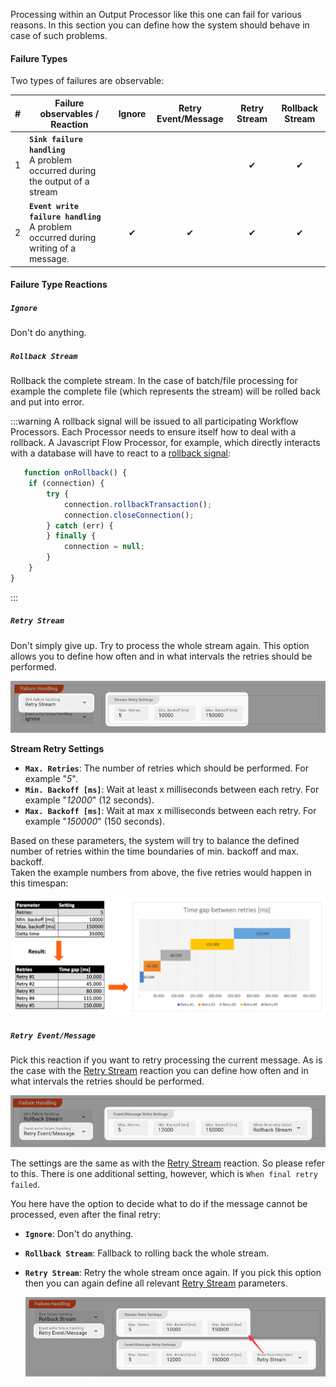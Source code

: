 Processing within an Output Processor like this one can fail for various reasons.
In this section you can define how the system should behave in case of such problems.

#### Failure Types

Two types of failures are observable:

| # | Failure observables / Reaction                                                         | Ignore | Retry Event/Message | Retry Stream | Rollback Stream | 
|:--|----------------------------------------------------------------------------------------|:------:|:-------------------:|:------------:|:---------------:|
| 1 | **`Sink failure handling`**<br/>A problem occurred during the output of a stream       |        |                     |      ✔       |        ✔        |
| 2 | **`Event write failure handling`**<br/>A problem occurred during writing of a message. |   ✔    |          ✔          |      ✔       |        ✔        |


#### Failure Type Reactions

##### `Ignore`

Don't do anything.

##### `Rollback Stream`

Rollback the complete stream. In the case of batch/file processing for example the complete file (which represents the stream) will be rolled back and put into error.

:::warning
A rollback signal will be issued to all participating Workflow Processors.
Each Processor needs to ensure itself how to deal with a rollback.
A Javascript Flow Processor, for example, which directly interacts with a database will have to react to a [rollback signal](../../language-reference/javascript/API/classes/JavaScriptProcessor#onrollback):

```js title="Rollback example in Javascript"
   function onRollback() {
    if (connection) {
        try {
            connection.rollbackTransaction();
            connection.closeConnection();
        } catch (err) {
        } finally {
            connection = null;
        }
    }
}
```

:::

##### `Retry Stream`

Don't simply give up. Try to process the whole stream again.
This option allows you to define how often and in what intervals the retries should be performed.

![](._failure-handling-output_images/f979442a.png "Failure Handling Retry Stream")

**Stream Retry Settings**

* **`Max. Retries`**: The number of retries which should be performed. For example "_5_".
* **`Min. Backoff [ms]`**: Wait at least x milliseconds between each retry. For example "_12000_" (12 seconds).
* **`Max. Backoff [ms]`**: Wait at max x milliseconds between each retry. For example "_150000_" (150 seconds).

Based on these parameters, the system will try to balance the defined number of retries within the time boundaries of min. backoff and max. backoff.  
Taken the example numbers from above, the five retries would happen in this timespan:

![](._failure-handling-output_images/02003323.png "Failure Retry Stream Handling")

##### `Retry Event/Message`

Pick this reaction if you want to retry processing the current message.
As is the case with the [Retry Stream](#retry-stream) reaction you can define how often and in what intervals the retries should be performed.

![](._failure-handling-output_images/80f81ca6.png "Failure Retry Event/Message Handling")

The settings are the same as with the [Retry Stream](#retry-stream) reaction. So please refer to this.
There is one additional setting, however, which is `When final retry failed`.

You here have the option to decide what to do if the message cannot be processed, even after the final retry:

* **`Ignore`**: Don't do anything.
* **`Rollback Stream`**: Fallback to rolling back the whole stream.
* **`Retry Stream`**: Retry the whole stream once again.
  If you pick this option then you can again define all relevant [Retry Stream](#retry-stream) parameters.

  ![](._failure-handling-output_images/7eb5b4b1.png "Failure Retry Event/Message -> Retry Stream Handling")

